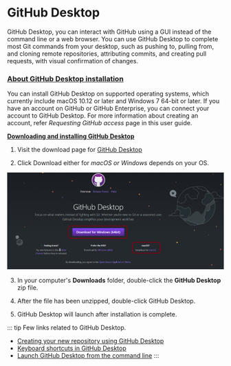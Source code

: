 # GitHub Desktop

GitHub Desktop, you can interact with GitHub using a GUI instead of the command line or a web browser. You can use GitHub Desktop to complete most Git commands from your desktop, such as pushing to, pulling from, and cloning remote repositories, attributing commits, and creating pull requests, with visual confirmation of changes.

### <ins>About GitHub Desktop installation</ins>

You can install GitHub Desktop on supported operating systems, which currently include macOS 10.12 or later and Windows 7 64-bit or later. If you have an account on GitHub or GitHub Enterprise, you can connect your account to GitHub Desktop. For more information about creating an account, refer *Requesting GitHub access* page in this user guide.

<ins>**Downloading and installing GitHub Desktop**</ins>

1. Visit the download page for [GitHub Desktop](https://desktop.github.com/)

2. Click Download either for *macOS or Windows* depends on your OS.

![](./assets/GD_1.png)

3. In your computer's **Downloads** folder, double-click the **GitHub Desktop** zip file.

4. After the file has been unzipped, double-click GitHub Desktop.

5. GitHub Desktop will launch after installation is complete.

::: tip Few links related to GitHub Desktop.
* [Creating your new repository using GitHub Desktop](https://docs.github.com/en/desktop/installing-and-configuring-github-desktop/overview/creating-your-first-repository-using-github-desktop)
* [Keyboard shortcuts in GitHub Desktop](https://docs.github.com/en/desktop/installing-and-configuring-github-desktop/overview/keyboard-shortcuts)
* [Launch GitHub Desktop from the command line](https://docs.github.com/en/desktop/installing-and-configuring-github-desktop/overview/launching-github-desktop-from-the-command-line)
:::


